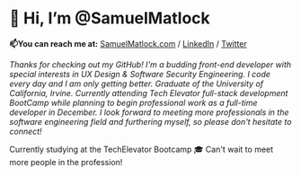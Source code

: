 # 👋 Hi, I’m @SamuelMatlock
**📫You can reach me at:** [SamuelMatlock.com](https://samuelmatlock.com) / [LinkedIn](https://linkedin.com/in/samuelmatlock/) / [Twitter](https://twitter.com/samuelmatlock)

*Thanks for checking out my GitHub! I'm a budding front-end developer with special interests in UX Design & Software Security Engineering. I code every day and I am only getting better. Graduate of the University of California, Irvine. Currently attending Tech Elevator full-stack development BootCamp while planning to begin professional work as a full-time developer in December. I look forward to meeting more professionals in the software engineering field and furthering myself, so please don't hesitate to connect!* 

Currently studying at the TechElevator Bootcamp :mortar_board: Can't wait to meet more people in the profession!
